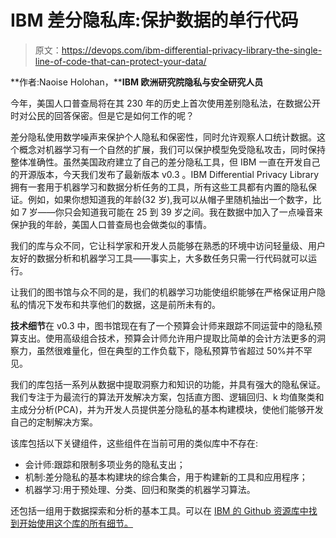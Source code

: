 # IBM 差分隐私库:保护数据的单行代码

> 原文：<https://devops.com/ibm-differential-privacy-library-the-single-line-of-code-that-can-protect-your-data/>

**作者:Naoise Holohan，****IBM 欧洲研究院隐私与安全研究人员**

今年，美国人口普查局将在其 230 年的历史上首次使用差别隐私法，在数据公开时对公民的回答保密。但是它是如何工作的呢？

差分隐私使用数学噪声来保护个人隐私和保密性，同时允许观察人口统计数据。这个概念对机器学习有一个自然的扩展，我们可以保护模型免受隐私攻击，同时保持整体准确性。虽然美国政府建立了自己的差分隐私工具，但 IBM 一直在开发自己的开源版本，今天我们发布了最新版本 v0.3 。IBM Differential Privacy Library 拥有一套用于机器学习和数据分析任务的工具，所有这些工具都有内置的隐私保证。例如，如果你想知道我的年龄(32 岁),我可以从帽子里随机抽出一个数字，比如 7 岁——你只会知道我可能在 25 到 39 岁之间。我在数据中加入了一点噪音来保护我的年龄，美国人口普查局也会做类似的事情。

我们的库与众不同，它让科学家和开发人员能够在熟悉的环境中访问轻量级、用户友好的数据分析和机器学习工具——事实上，大多数任务只需一行代码就可以运行。

让我们的图书馆与众不同的是，我们的机器学习功能使组织能够在严格保证用户隐私的情况下发布和共享他们的数据，这是前所未有的。

**技术细节**在 v0.3 中，图书馆现在有了一个预算会计师来跟踪不同运营中的隐私预算支出。使用高级组合技术，预算会计师允许用户提取比简单的会计方法更多的洞察力，虽然很难量化，但在典型的工作负载下，隐私预算节省超过 50%并不罕见。

我们的库包括一系列从数据中提取洞察力和知识的功能，并具有强大的隐私保证。我们专注于为最流行的算法开发解决方案，包括直方图、逻辑回归、k 均值聚类和主成分分析(PCA)，并为开发人员提供差分隐私的基本构建模块，使他们能够开发自己的定制解决方案。

该库包括以下关键组件，这些组件在当前可用的类似库中不存在:

*   会计师:跟踪和限制多项业务的隐私支出；
*   机制:差分隐私的基本构建块的综合集合，用于构建新的工具和应用程序；
*   机器学习:用于预处理、分类、回归和聚类的机器学习算法。

还包括一组用于数据探索和分析的基本工具。可以在 [IBM 的 Github 资源库中找到开始使用这个库的所有细节。](https://github.com/IBM/differential-privacy-library)